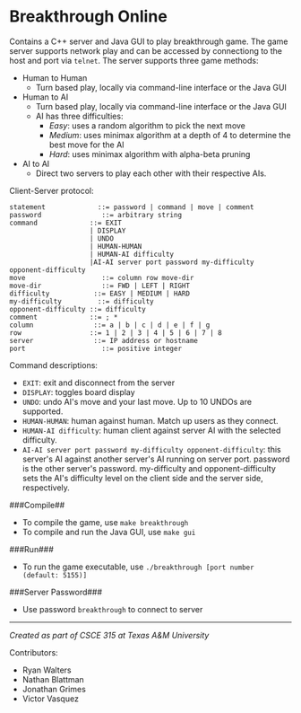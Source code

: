 # Breakthrough Online

Contains a C++ server and Java GUI to play breakthrough game. The game server supports network play and can be accessed by connectiong to the host and port via `telnet`. The server supports three game methods:
* Human to Human
  * Turn based play, locally via command-line interface or the Java GUI
* Human to AI
  * Turn based play, locally via command-line interface or the Java GUI
  * AI has three difficulties:
    * *Easy*: uses a random algorithm to pick the next move
    * *Medium*: uses minimax algorithm at a depth of 4 to determine the best move for the AI
    * *Hard*: uses minimax algorithm with alpha-beta pruning
* AI to AI
  * Direct two servers to play each other with their respective AIs.

Client-Server protocol:
```
statement	          ::= password | command | move | comment
password	           ::= arbitrary string
command             ::= EXIT 
                    | DISPLAY 
                    | UNDO 
                    | HUMAN-HUMAN
                    | HUMAN-AI difficulty
                    |AI-AI server port password my-difficulty opponent-difficulty
move	               ::= column row move-dir
move-dir	           ::= FWD | LEFT | RIGHT
difficulty	         ::= EASY | MEDIUM | HARD
my-difficulty	      ::= difficulty
opponent-difficulty	::= difficulty
comment	            ::= ; *
column	             ::= a | b | c | d | e | f | g
row	                ::= 1 | 2 | 3 | 4 | 5 | 6 | 7 | 8
server	             ::= IP address or hostname
port	               ::= positive integer
```

Command descriptions:
* `EXIT`: exit and disconnect from the server
* `DISPLAY`: toggles board display
* `UNDO`: undo AI's move and your last move. Up to 10 UNDOs are supported.
* `HUMAN-HUMAN`: human against human. Match up users as they connect.
* `HUMAN-AI difficulty`: human client against server AI with the selected difficulty.
* `AI-AI server port password my-difficulty opponent-difficulty`: this server's AI against another server's AI running on server port. password is the other server's password. my-difficulty and opponent-difficulty sets the AI's difficulty level on the client side and the server side, respectively.

###Compile##

* To compile the game, use `make breakthrough`
* To compile and run the Java GUI, use `make gui`

###Run###

* To run the game executable, use `./breakthrough [port number (default: 5155)]`

###Server Password###
* Use password `breakthrough` to connect to server

***
_Created as part of CSCE 315 at Texas A&M University_

Contributors:
* Ryan Walters
* Nathan Blattman
* Jonathan Grimes
* Victor Vasquez

